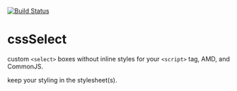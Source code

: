 [![Build Status](https://travis-ci.org/websdotcom/cssSelect.svg?branch=master)](https://travis-ci.org/websdotcom/cssSelect)

cssSelect
=========

custom `<select>` boxes without inline styles for your `<script>` tag, AMD, and CommonJS.

keep your styling in the stylesheet(s).
